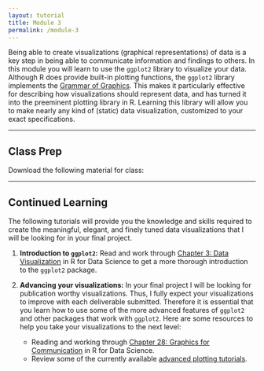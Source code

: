 ```yaml
---
layout: tutorial
title: Module 3
permalink: /module-3
---
```


Being able to create visualizations (graphical representations) of data is a key step in being able to communicate information and findings to others. In this module you will learn to use the `ggplot2` library to visualize your data. Although R does provide built-in plotting functions, the `ggplot2` library implements the [Grammar of Graphics](https://www.amazon.com/Grammar-Graphics-Statistics-Computing/dp/0387245448). This makes it particularly effective for describing how visualizations should represent data, and has turned it into the preeminent plotting library in R. Learning this library will allow you to make nearly any kind of (static) data visualization, customized to your exact specifications.

<hr>

## Class Prep

Download the following material for class:  &nbsp; <a href="" style="color:black;"><i class="fa fa-cloud-download" style="font-size:1em"></i></a>

<hr>

## Continued Learning

The following tutorials will provide you the knowledge and skills required to create the meaningful, elegant, and finely tuned  data visualizations that I will be looking for in your final project.

1. __Introduction to `ggplot2`:__ Read and work through [Chapter 3: Data Visualization](http://r4ds.had.co.nz/data-visualisation.html) in R for Data Science to get a more thorough introduction to the `ggplot2` package.

2. __Advancing your visualizations:__ In your final project I will be looking for publication worthy visualizations. Thus, I fully expect your visualizations to improve with each deliverable submitted. Therefore it is essential that you learn how to use some of the more advanced features of `ggplot2` and other packages that work with `ggplot2`.  Here are some resources to help you take your visualizations to the next level:  
    - Reading and working through [Chapter 28: Graphics for Communication](http://r4ds.had.co.nz/graphics-for-communication.html) in R for Data Science.
    - Review some of the currently available [advanced plotting tutorials](ggplot).



